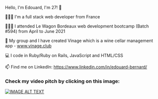 Hello, I'm Edouard, I'm 27! 👋

👨🏼‍💻 I'm a full stack web developer from France

👨🏼‍🎓 I attended Le Wagon Bordeaux web development bootcamp (Batch #594) from April to June 2021

🍷 My group and I have created Vinage which is a wine cellar management app  - www.vinage.club

💻 I code in Ruby/Ruby on Rails, JavaScript and HTML/CSS

📫 Find me on LinkedIn: https://www.linkedin.com/in/edouard-bernard/

### Check my video pitch by clicking on this image:
[![IMAGE ALT TEXT](https://i.ytimg.com/vi/1Nttgjv-bOU/maxresdefault.jpg)](https://www.youtube.com/watch?v=1Nttgjv-bOU)
